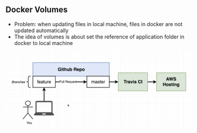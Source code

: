 ## Docker Volumes
- Problem: when updating files in local machine, files in docker are not updated automatically
- The idea of volumes is about set the reference of application folder in docker to local machine


![](./deploy_flow.png)